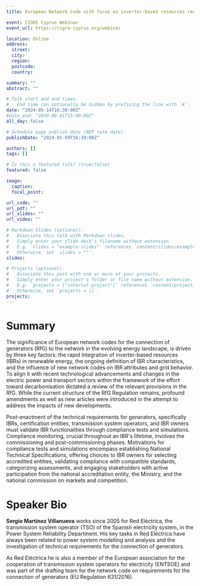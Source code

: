 ```yaml
---
title: European Network Code with focus on inverter-based resources requirements for grid-following converter with compliance process

event: CIGRE Cyprus Webinar
event_url: https://cigre-cyprus.org/webinar

location: Online
address:
  street: 
  city: 
  region: 
  postcode: 
  country: 

summary: ""
abstract: ""

# Talk start and end times.
#   End time can optionally be hidden by prefixing the line with `#`.
date: "2024-05-14T16:30:00Z"
#date_end: "2030-06-01T15:00:00Z"
all_day: false

# Schedule page publish date (NOT talk date).
publishDate: "2024-05-09T16:30:00Z"

authors: []
tags: []

# Is this a featured talk? (true/false)
featured: false

image:
  caption: 
  focal_point: 

url_code: ""
url_pdf: ""
url_slides: ""
url_video: ""

# Markdown Slides (optional).
#   Associate this talk with Markdown slides.
#   Simply enter your slide deck's filename without extension.
#   E.g. `slides = "example-slides"` references `content/slides/example-slides.md`.
#   Otherwise, set `slides = ""`.
slides:

# Projects (optional).
#   Associate this post with one or more of your projects.
#   Simply enter your project's folder or file name without extension.
#   E.g. `projects = ["internal-project"]` references `content/project/deep-learning/index.md`.
#   Otherwise, set `projects = []`.
projects:
---
```


# Summary

The significance of European network codes for the connection of generators
(RfG) to the network in the evolving energy landscape, is driven by three key
factors: the rapid integration of inverter-based resources (IBRs) in renewable
energy, the ongoing definition of IBR characteristics, and the influence of new
network codes on IBR attributes and grid behavior. To align it with recent
technological advancements and changes in the electric power and transport
sectors within the framework of the effort toward decarbonisation dictated a
review of the relevant provisions in the RfG. While the current structure of the
RfG Regulation remains, profound amendments as well as new articles were
introduced in the attempt to address the impacts of new developments.

Post-enactment of the technical requirements for generators, specifically IBRs,
certification entities, transmission system operators, and IBR owners must
validate IBR functionalities through compliance tests and simulations.
Compliance monitoring, crucial throughout an IBR's lifetime, involves the
commissioning and post-commissioning phases. Motivations for compliance
tests and simulations encompass establishing National Technical Specifications,
offering choices to IBR owners for selecting accredited entities, validating
compliance with compatible standards, categorizing assessments, and engaging
stakeholders with active participation from the national accreditation entity, the
Ministry, and the national commission on markets and competition.

# Speaker Bio

**Sergio Martínez Villanueva** works since 2005 for Red Eléctrica, the transmission system operator
(TSO) of the Spanish electricity system, in the Power System Reliability
Department. His key tasks in Red Eléctrica have always been related to power
system modelling and analysis and the investigation of technical requirements
for the connection of generators.

As Red Eléctrica he is also a member of the European association for the
cooperation of transmission system operators for electricity (ENTSOE) and was
part of the drafting team for the network code on requirements for the connection
of generators (EU Regulation 631/2016).

